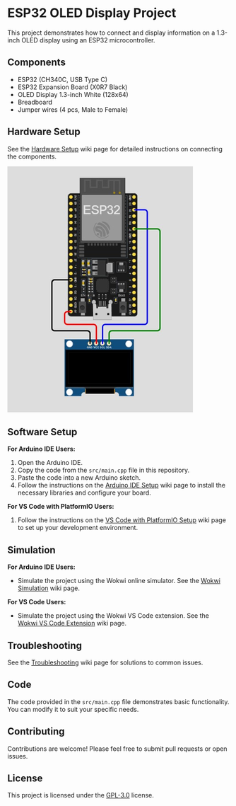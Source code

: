 # ESP32 OLED Display Project

This project demonstrates how to connect and display information on a 1.3-inch OLED display using an ESP32 microcontroller.

## Components

* ESP32 (CH340C, USB Type C)
* ESP32 Expansion Board (X0R7 Black)
* OLED Display 1.3-inch White (128x64)
* Breadboard
* Jumper wires (4 pcs, Male to Female)

## Hardware Setup

See the [Hardware Setup](https://github.com/your-username/your-repo-name/wiki/Hardware-Setup) wiki page for detailed instructions on connecting the components.

![Wiring Diagram](wiring-diagram.jpg)

## Software Setup

**For Arduino IDE Users:**

1.  Open the Arduino IDE.
2.  Copy the code from the `src/main.cpp` file in this repository.
3.  Paste the code into a new Arduino sketch.
4.  Follow the instructions on the [Arduino IDE Setup](https://github.com/your-username/your-repo-name/wiki/Software-Setup---Arduino-IDE) wiki page to install the necessary libraries and configure your board.

**For VS Code with PlatformIO Users:**

1.  Follow the instructions on the [VS Code with PlatformIO Setup](https://github.com/your-username/your-repo-name/wiki/Software-Setup---VS-Code-with-PlatformIO) wiki page to set up your development environment.

## Simulation

**For Arduino IDE Users:**

* Simulate the project using the Wokwi online simulator. See the [Wokwi Simulation](https://github.com/your-username/your-repo-name/wiki/Wokwi-Simulation) wiki page.

**For VS Code Users:**

* Simulate the project using the Wokwi VS Code extension. See the [Wokwi VS Code Extension](https://github.com/your-username/your-repo-name/wiki/Wokwi-VS-Code-Extension) wiki page.

## Troubleshooting

See the [Troubleshooting](https://github.com/your-username/your-repo-name/wiki/Troubleshooting) wiki page for solutions to common issues.

## Code

The code provided in the `src/main.cpp` file demonstrates basic functionality. You can modify it to suit your specific needs.

## Contributing

Contributions are welcome! Please feel free to submit pull requests or open issues.

## License

This project is licensed under the [GPL-3.0](LICENSE) license.
